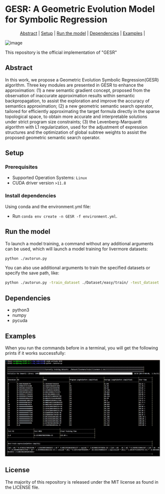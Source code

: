 # GESR: A Geometric Evolution Model for Symbolic Regression  
  
<p align="center">
  <a href="https://github.com/MZT-srcount/GESR?tab=readme-ov-file#abstract">Abstract</a> |
  <a href="https://github.com/MZT-srcount/GESR?tab=readme-ov-file#setup">Setup</a> |
  <a href="https://github.com/MZT-srcount/GESR?tab=readme-ov-file#run-the-model">Run the model</a> |
  <a href="https://github.com/MZT-srcount/GESR?tab=readme-ov-file#dependencies">Dependencies</a> |
  <a href="https://github.com/MZT-srcount/GESR?tab=readme-ov-file#examples">Examples</a> |
</p>

![image](/result/strogatz_bacres1.gif)

This repository is the official implementation of "GESR"




## Abstract

In this work, we propose a Geometric Evolution Symbolic Regression(GESR) algorithm. Three key modules are presented in GESR to enhance the approximation: (1) a new semantic gradient concept, proposed from the observation of inaccurate approximation results within semantic backpropagation, to assist the exploration and improve the accuracy of semantics approximation; (2) a new geometric semantic search operator, tailored for efficiently approximating the target formula directly in the sparse topological space, to obtain more accurate and interpretable solutions under strict program size constraints; (3) the Levenberg-Marquardt algorithm with L1 regularization, used for the adjustment of expression structures and the optimization of global subtree weights to assist the proposed geometric semantic search operator.


## Setup

### Prerequisites

- Supported Operation Systems: ``Linux``
- CUDA driver version ``>11.8``

### Install dependencies

Using conda and the environment.yml file:

- Run `conda env create -n GESR -f environment.yml`.

## Run the model

To launch a model training, a command without any additional arguments can be used, which will launch a model training for livermore datasets:

```bash
python ./autorun.py
```

You can also use additional arguments to train the specified datasets or specify the save path, like:

```bash
python ./autorun.py -train_dataset ./Dataset/easy/train/ -test_dataset ./Dataset/easy/test/ -save_file ./result/Feynman_easy_result.txt -seed 1111
```

## Dependencies

- python3
- numpy
- pycuda

## Examples

When you run the commands before in a terminal, you will get the following prints if it works successfully:

![image](/result/run_show.svg)

## License
The majority of this repository is released under the MIT license as found in the LICENSE file.